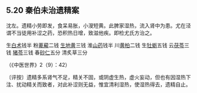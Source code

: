 ## 5.20 秦伯未治遗精案

沈左。遗精小劳即发，食呆易胀，小溲短黄。此脾家湿热，流入肾中为患。尤在泾谓不当徒用补涩之药，恐积热日增，致滋他疾。即检尤氏方治之。

生[白术](https://www.gmzyjc.com/read/bc/bc17-0.1.5.0.0.md)钱半 粉[萆薢](https://www.gmzyjc.com/read/bc/bc05-0.0.14.0.0.md)二钱 [生地黄](https://www.gmzyjc.com/read/bc/bc03-0.3.2.0.0.md)三钱 淮[山药](https://www.gmzyjc.com/read/bc/bc17-0.1.6.0.0.md)钱半 川[黄柏](https://www.gmzyjc.com/read/bc/bc03-0.2.3.0.0.md)二钱 生[牡蛎](https://www.gmzyjc.com/read/bc/bc09-0.1.5.0.0.md)五钱 云[茯苓](https://www.gmzyjc.com/read/bc/bc05-0.0.1.0.0.md)三钱 [猪苓](https://www.gmzyjc.com/read/bc/bc05-0.0.3.0.0.md)三钱 春[砂仁](https://www.gmzyjc.com/read/bc/bc04-0.0.4.0.0.md)五分 清炙草三分

（《中医世界》2（9）：42）

〔评按〕遗精多系肾气不足，精关不固，或阴虚生热，虚火妄动，但也有因湿热下注、扰动精关而致者，对此补涩则无益，惟宜清利湿热，使湿热得去，遗精自止。
